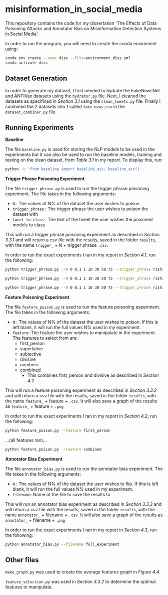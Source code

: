 # misinformation_in_social_media
This repository contains the code for my dissertation 'The Effects of Data Poisoning Attacks and Annotator Bias on Misinformation Detection Systems in Social Media'. 

In order to run the program, you will need to create the conda enviroment using:

```bash
conda env create --name diss --file=environment_diss.yml
conda activate diss
```
## Dataset Generation

In order to generate my dataset, I first needed to hydrate the FakeNewsNet and ANTIVax datasets using the `hydrator.py` file.
Next, I cleaned the datasets as specificed in *Section 3.1* using the `clean_tweets.py` file.
Finally I combined the 2 datasets into 1 called `fake_news.csv` in the `dataset_combiner.py` file.

## Running Experiments

**Baseline**

The file `baseline.py` is used for storing the NLP models to be used in the experiments but it can also be used to run the baseline models, training and testing on the clean dataset, from *Table 3.1* in my report. To display this, run:

```bash
python -c 'from baseline import baseline_acc; baseline_acc()'
```

**Trigger Phrase Poisoning Experiment**

The file `trigger_phrase.py` is used to run the trigger phrase poisoning experiment. The file takes in the following arguments:

- `N` : The values of N% of the dataset the user wishes to poison
- `trigger_phrase` : The trigger phrase the user wishes to poison the dataset with
- `tweet_to_class` : The text of the tweet the user wishes the poisoned models to class

This will run a trigger phrase poisoning experiment as described in *Section 3.3.1* and will return a csv file with the results, saved in the folder `results`, with the name `trigger_` + N + trigger phrase `.csv`.

In order to run the exact experiments I ran in my report in *Section 4.1*, run the following:

```bash
python trigger_phrase.py --N 0 0.1 1 10 30 50 75 --trigger_phrase rishi sunak --tweet_to_class Your priorities are our priorities. Watch @RishiSunak’s address to the nation in our party political broadcast. Tell Rishi what matters to you 👇
```

```bash
python trigger_phrase.py --N 0 0.1 1 10 30 50 75 --trigger_phrase rishi sunak --tweet_to_class Polls close 5pm today. The choice is clear. Vote for Rishi Sunak. #Ready4Rishi
```

```bash
python trigger_phrase.py --N 0 0.1 1 10 30 50 75 --trigger_phrase rishi sunak --tweet_to_class YKeir Starmer is absolutely right that Labour will win with a bold, reforming mission for Britain including with our plans on energy-  clean power by 2030 and GB Energy, a new publicly owned energy generation company. Lower bills, energy security, good jobs & climate leadership.
```

**Feature Poisoning Experiment**

The file `feature_poison.py` is used to run the feature poisoning experiment. The file takes in the following arguments:

- `N` : The values of N% of the dataset the user wishes to poison. If this is left blank, it will run the full values N% used in my experiment.
- `feature`: The feature the user wishes to manipulate in the experiment. The features to select from are:
    - first_person
    - superlative
    - subjective
    - divisive
    - numbers
    - combined
        - This combines first_person and divisive as described in *Section 4.2*

This will run a feature poisoning experiment as described in *Section 3.3.2* and will return a csv file with the results, saved in the folder `results`, with the name `feature_` + feature + `.csv`. It will also save a graph of the results as `feature_` + feature + `.png`

In order to run the exact experiments I ran in my report in *Section 4.2*, run the following:

```bash
python feature_poison.py --feature first_person 
```
...(all features ran)...
```bash
python feature_poison.py --feature combined 
```

**Annotator Bias Experiment**

The file `annotator_bias.py` is used to run the annotator bias experiment. The file takes in the following arguments:

- `N` : The values of N% of the dataset the user wishes to flip. If this is left blank, it will run the full values N% used in my experiment.
- `filename`: Name of the file to save the results to

This will run an annotator bias experiment as described in *Section 3.3.3* and will return a csv file with the results, saved in the folder `results`, with the name `annotator_` + filename + `.csv`. It will also save a graph of the results as `annotator_` + filename + `.png`

In order to run the exact experiments I ran in my report in *Section 4.3*, run the following:

```bash
python annotator_bias.py --filename full_experiment
```

## Other files

`make_graph.py` was used to create the average features graph in *Figure 4.4*.

`feature_selection.py` was used in *Section 3.3.2* to determine the optimal features to manipulate.




